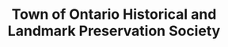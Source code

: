 ---
layout: repo
title: "Town of Ontario Historical and Landmark Preservation Society"
id: 21666
permalink: repos/21666/
---